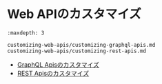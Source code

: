# Web APIのカスタマイズ

```{toctree}
:maxdepth: 3

customizing-web-apis/customizing-graphql-apis.md
customizing-web-apis/customizing-rest-apis.md
```

* [GraphQL Apisのカスタマイズ](./customizing-web-apis/customizing-graphql-apis.md)
* [REST Apisのカスタマイズ](./customizing-web-apis/customizing-rest-apis.md)